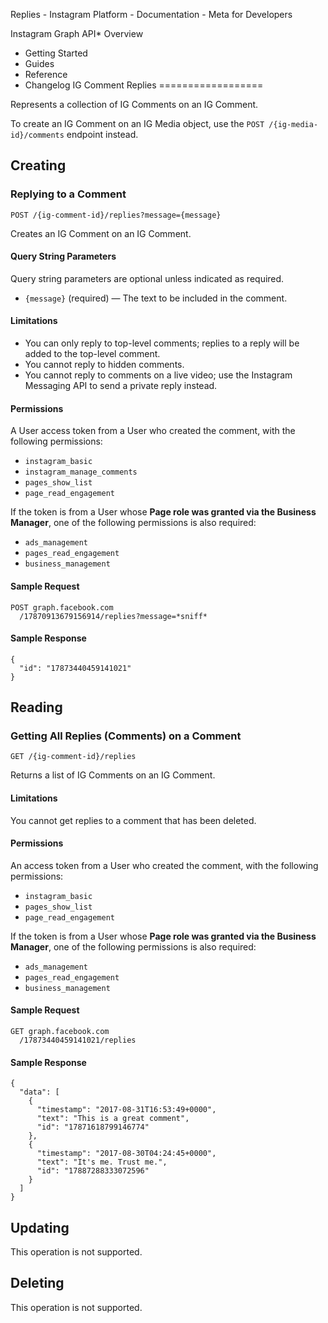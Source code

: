 Replies - Instagram Platform - Documentation - Meta for Developers

Instagram Graph API* Overview
* Getting Started
* Guides
* Reference
* Changelog
IG Comment Replies
==================

Represents a collection of IG Comments on an IG Comment.

To create an IG Comment on an IG Media object, use the `POST /{ig-media-id}/comments` endpoint instead.

Creating
--------

### Replying to a Comment

`POST /{ig-comment-id}/replies?message={message}`

Creates an IG Comment on an IG Comment.

#### Query String Parameters

Query string parameters are optional unless indicated as required.

* `{message}` (required) — The text to be included in the comment.

#### Limitations

* You can only reply to top-level comments; replies to a reply will be added to the top-level comment.
* You cannot reply to hidden comments.
* You cannot reply to comments on a live video; use the Instagram Messaging API to send a private reply instead.

#### Permissions

A User access token from a User who created the comment, with the following permissions:

* `instagram_basic`
* `instagram_manage_comments`
* `pages_show_list`
* `page_read_engagement`

If the token is from a User whose **Page role was granted via the Business Manager**, one of the following permissions is also required:

* `ads_management`
* `pages_read_engagement`
* `business_management`

#### Sample Request

```
POST graph.facebook.com
  /17870913679156914/replies?message=*sniff*
```
#### Sample Response

```
{
  "id": "17873440459141021"
}
```
Reading
-------

### Getting All Replies (Comments) on a Comment

`GET /{ig-comment-id}/replies`

Returns a list of IG Comments on an IG Comment.

#### Limitations

You cannot get replies to a comment that has been deleted.

#### Permissions

An access token from a User who created the comment, with the following permissions:

* `instagram_basic`
* `pages_show_list`
* `page_read_engagement`

If the token is from a User whose **Page role was granted via the Business Manager**, one of the following permissions is also required:

* `ads_management`
* `pages_read_engagement`
* `business_management`

#### Sample Request

```
GET graph.facebook.com
  /17873440459141021/replies
```
#### Sample Response

```
{
  "data": [
    {
      "timestamp": "2017-08-31T16:53:49+0000",
      "text": "This is a great comment",
      "id": "17871618799146774"
    },
    {
      "timestamp": "2017-08-30T04:24:45+0000",
      "text": "It's me. Trust me.",
      "id": "17887288333072596"
    }
  ]
}
```
Updating
--------

This operation is not supported.

Deleting
--------

This operation is not supported.
